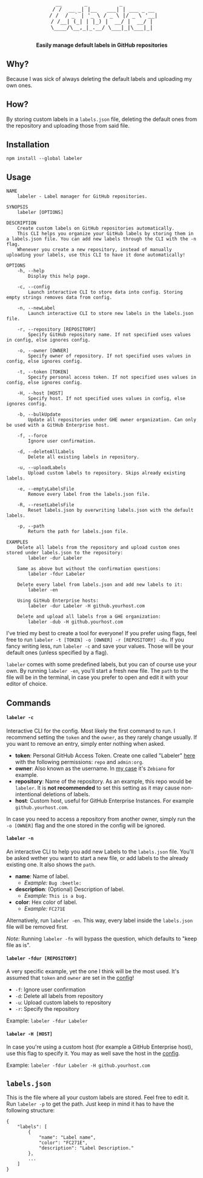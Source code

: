 <!-- TODO: Spaces 2 -->
<!-- TODO: Change all functions to arrow functions -->
<!-- TODO: Change 'labels.json' terminal output to have '' -->
<!-- TODO: Clean README.md -->
<!-- TODO: Add error to axios -->
<!-- TODO: Make code cleaner -->
<div align="center">
 <!-- <img src="Stuff/AppIcon-readme.png" width="200" height="200"> -->
    <pre>
   __       _          _           
  / /  __ _| |__   ___| | ___ _ __ 
 / /  / _` | '_ \ / _ \ |/ _ \ '__|
/ /__| (_| | |_) |  __/ |  __/ |
\____/\__,_|_.__/ \___|_|\___|_|
    </pre>
 <p>
  <b>Easily manage default labels in GitHub repositories</b>
 </p>

  <!-- Badges -->
  <!-- <a href="#usage" alt="CLI Status"><img src="https://img.shields.io/badge/CLI-Passing-green.svg"></img></a> -->
  <!-- <a alt="CLI Status"><img src="https://img.shields.io/badge/CLI-Partial-orange.svg"></img></a> -->
  <!-- <a alt="CLI Status"><img src="https://img.shields.io/badge/CLI-Failing-red.svg"></img></a> -->
</div>

<!-- Uncomment the following quote whenever the CLI is Failing -->
<!-- > Why is it failing? -->

## Why?
Because I was sick of always deleting the default labels and uploading my own ones.

## How?
By storing custom labels in a `labels.json` file, deleting the default ones from the repository and uploading those from said file.

## Installation
```
npm install --global labeler
```

## Usage
```
NAME
    labeler - Label manager for GitHub repositories.

SYNOPSIS
    labeler [OPTIONS]

DESCRIPTION
    Create custom labels on GitHub repositories automatically.
    This CLI helps you organize your GitHub labels by storing them in a labels.json file. You can add new labels through the CLI with the -n flag.
    Whenever you create a new repository, instead of manually uploading your labels, use this CLI to have it done automatically!

OPTIONS
    -h, --help
        Display this help page.

    -c, --config
        Launch interactive CLI to store data into config. Storing empty strings removes data from config.

    -n, --newLabel
        Launch interactive CLI to store new labels in the labels.json file.

    -r, --repository [REPOSITORY]
        Specify GitHub repository name. If not specified uses values in config, else ignores config.

    -o, --owner [OWNER]
        Specify owner of repository. If not specified uses values in config, else ignores config.

    -t, --token [TOKEN]
        Specify personal access token. If not specified uses values in config, else ignores config.

    -H, --host [HOST]
        Specify host. If not specified uses values in config, else ignores config.

    -b, --bulkUpdate
        Update all repositories under GHE owner organization. Can only be used with a GitHub Enterprise host.

    -f, --force
        Ignore user confirmation.

    -d, --deleteAllLabels
        Delete all existing labels in repository.

    -u, --uploadLabels
        Upload custom labels to repository. Skips already existing labels.

    -e, --emptyLabelsFile
        Remove every label from the labels.json file.

    -R, --resetLabelsFile
        Reset labels.json by overwriting labels.json with the default labels.

    -p, --path
        Return the path for labels.json file.

EXAMPLES
    Delete all labels from the repository and upload custom ones stored under labels.json to the repository:
        labeler -dur Labeler

    Same as above but without the confirmation questions:
        labeler -fdur Labeler

    Delete every label from labels.json and add new labels to it:
        labeler -en

    Using GitHub Enterprise hosts:
        labeler -dur Labeler -H github.yourhost.com

    Delete and upload all labels from a GHE organization:
        labeler -dub -H github.yourhost.com
```

I've tried my best to create a tool for everyone! If you prefer using flags, feel free to run `labeler -t [TOKEN] -o [OWNER] -r [REPOSITORY] -du`. If you fancy writing less, run `labeler -c` and save your values. Those will be your default ones (unless specified by a flag).

`labeler` comes with some predefined labels, but you can of course use your own. By running  `labeler -en`, you'll start a fresh new file. The `path` to the file will be in the terminal, in case you prefer to open and edit it with your editor of choice.

## Commands
#### `labeler -c`
Interactive CLI for the config. Most likely the first command to run. I recommend setting the `token` and the `owner`, as they rarely change usually. If you want to remove an entry, simply enter nothing when asked.

- **token**: Personal GitHub Access Token. Create one called "Labeler" [here](https://github.com/settings/tokens) with the following permissions: `repo` and `admin:org`.
- **owner**: Also known as the username. In [my case](https://github.com/Zebiano) it's `Zebiano` for example.
- **repository**: Name of the repository. As an example, this repo would be `labeler`. It is **not recommended** to set this setting as it may cause non-intentional deletions of labels.
- **host**: Custom host, useful for GitHub Enterprise Instances. For example `github.yourhost.com`.

In case you need to access a repository from another owner, simply run the `-o [OWNER]` flag and the one stored in the config will be ignored.

#### `labeler -n`
An interactive CLI to help you add new Labels to the `labels.json` file. You'll be asked wether you want to start a new file, or add labels to the already existing one. It also shows the `path`.
- **name**: Name of label.
  - *Example:* `Bug :beetle:`
- **description**: (Optional) Description of label.
  - *Example:* `This is a bug.`
- **color**: Hex color of label.
  - *Example:* `FC271E`

Alternatively, run `labeler -en`. This way, every label inside the `labels.json` file will be removed first.

*Note:* Running `labeler -fn` will bypass the question, which defaults to "keep file as is".

#### `labeler -fdur [REPOSITORY]`
A very specific example, yet the one I think will be the most used. It's assumed that `token` and `owner` are set in the [config](#labeler--c)!
- `-f`: Ignore user confirmation
- `-d`: Delete all labels from repository
- `-u`: Upload custom labels to repository
- `-r`: Specify the repository

Example: `labeler -fdur Labeler`

#### `labeler -H [HOST]`
In case you're using a custom host (for example a GitHub Enterprise host), use this flag to specify it. You may as well save the host in the [config](#labeler--c).

Example: `labeler -fdur Labeler -H github.yourhost.com`

## `labels.json`
This is the file where all your custom labels are stored. Feel free to edit it. Run `labeler -p` to get the path. Just keep in mind it has to have the following structure:
```
{
    "labels": [
        {
            "name": "Label name",
            "color": "FC271E",
            "description": "Label Description."
        },
        ...
    ]
}
```
